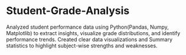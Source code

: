 # Student-Grade-Analysis
Analyzed student performance data using Python(Pandas, Numpy, Matplotlib) to extract insights, visualize grade distributions, and identify performance trends. Created clear data visualizations and Summary statistics to highlight subject-wise strengths and weaknesses. 

